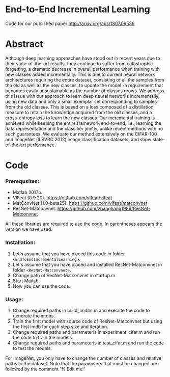 # End-to-End Incremental Learning

Code for our published paper http://arxiv.org/abs/1807.09536

# Abstract
Although deep learning approaches have stood out in recent years due to their state-of-the-art results, they continue to suffer from catastrophic forgetting, a dramatic decrease in overall performance when training with new classes added incrementally. This is due to current neural network architectures requiring the entire dataset, consisting of all the samples from the old as well as the new classes, to update the model -a requirement that becomes easily unsustainable as the number of classes grows. We address this issue with our approach to learn deep neural networks incrementally, using new data and only a small exemplar set corresponding to samples from the old classes. This is based on a loss composed of a distillation measure to retain the knowledge acquired from the old classes, and a cross-entropy loss to learn the new classes. Our incremental training is achieved while keeping the entire framework end-to-end, i.e., learning the data representation and the classifier jointly, unlike recent methods with no such guarantees. We evaluate our method extensively on the CIFAR-100 and ImageNet (ILSVRC 2012) image classification datasets, and show state-of-the-art performance.

# Code
### Prerequsites:
   - Matlab 2017b.
   - VlFeat (0.9.20). https://github.com/vlfeat/vlfeat
   - MatConvNet (1.0-beta25). https://github.com/vlfeat/matconvnet
   - ResNet-Matconvnet. https://github.com/zhanghang1989/ResNet-Matconvnet
   
   All these libraries are required to use the code. In parentheses appears the version we have used.
   
### Installation:
 1. Let's assume that you have placed this code in folder `<EndToEndIncrementalLearning>`.
 2. Let's assume that you have placed and installed ResNet-Matconvnet in folder `<ResNet-Matconvnet>`.
 3. Change path of ResNet-Matconvnet in startup.m
 4. Start Matlab.
 5. Now you can use the code.
 
### Usage:
1. Change required paths in build_imdbs.m and execute the code to generate the imdbs.
2. Train the first model with source code of ResNet-Matconvnet but using the first imdb for each step size and iteration.
3. Change required paths and parameteris in experiment_cifar.m and run the code to train the models.
4. Change required paths and parameteris in test_cifar.m and run the code to test the models.

For ImageNet, you only have to change the number of classes and relative paths to the dataset.
Note that the parameters that must be changed are followed by the comment '% Edit me!'
 
